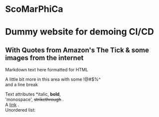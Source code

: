 # ScoMarPhiCa
Dummy website for demoing CI/CD
===============================

With Quotes from Amazon's The Tick & some images from the internet
------------------------------------------------------------------

Markdown text here formatted for HTML  

A little bit more in this area with some !@#$%^  
and a line break  

Text attributes *italic, **bold**,  
'monospace', ~~strikethrough~~ .  
A [link](http://example.com) .  
Unordered list:  
